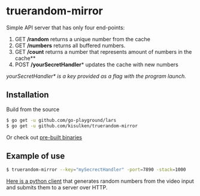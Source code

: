 # truerandom-mirror

Simple API server that has only four end-points:
1. GET **/random** returns a unique number from the cache
2. GET **/numbers** returns all buffered numbers.
3. GET **/count** returns a number that represents amount of numbers in the cache**
4. POST **/yourSecretHandler*** updates the cache with new numbers

_yourSecretHandler* is a key provided as a flag with the program launch._

## Installation
Build from the source
```bash
$ go get -u github.com/go-playground/lars
$ go get -u github.com/kisulken/truerandom-mirror
```
Or check out [pre-built binaries](https://github.com/kisulken/truerandom-mirror/releases)

## Example of use
```bash
$ truerandom-mirror --key="mySecrectHandler" -port=7890 -stack=1000
```

[Here is a python client](https://github.com/kisulken/videorand) that generates random numbers from the video input
and submits them to a server over HTTP.
